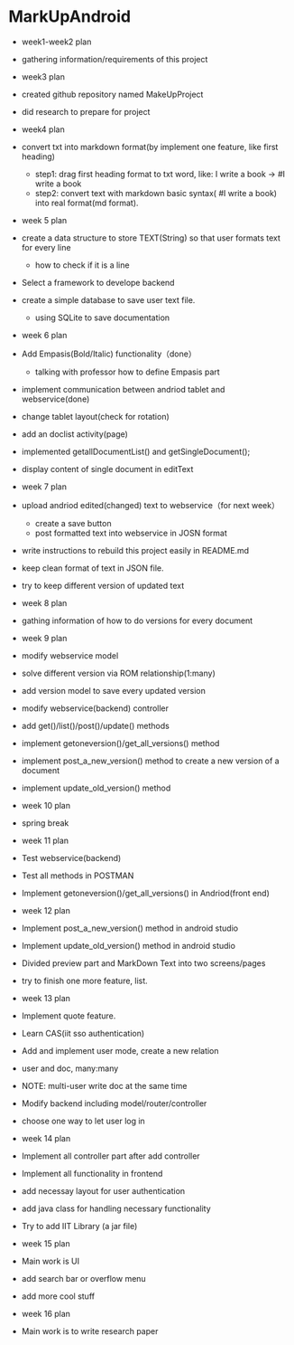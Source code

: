 # MarkUpAndroid
*  week1-week2 plan
  * gathering information/requirements of this project
*  week3 plan
  * created github repository named MakeUpProject
  * did research to prepare for project
*  week4 plan
 * convert txt into markdown format(by implement one feature, like first heading)
   * step1: drag first heading format to txt word, like: I write a book  -> #I write a book
    * step2: convert text with markdown basic syntax( #I write a book) into real format(md format).
* week 5 plan 
 * create a data structure to store TEXT(String) so that user formats text for every line
   * how to check if it is a line
 * Select a framework to develope backend
 * create a simple database to save user text file.
   * using SQLite to save documentation
* week 6 plan 
 * Add Empasis(Bold/Italic) functionality（done）
   * talking with professor how to define Empasis part
 * implement communication between andriod tablet and webservice(done)
 * change tablet layout(check for rotation)
 * add an doclist activity(page)
 * implemented getallDocumentList() and getSingleDocument();
 * display content of single document in editText
* week 7 plan 
 * upload andriod edited(changed) text to webservice（for next week）
   * create a save button
   * post formatted text into webservice in JOSN format
 * write instructions to rebuild this project easily in README.md
 * keep clean format of text in JSON file.
 * try to keep different version of updated text
* week 8 plan
 * gathing information of how to do versions for every document
* week 9 plan 
 * modify webservice model
  * solve different version via ROM relationship(1:many)
  * add version model to save every updated version
 * modify webservice(backend) controller
  * add get()/list()/post()/update() methods 
  * implement getoneversion()/get_all_versions() method
  * implement post_a_new_version() method to create a new version of a document
  * implement update_old_version() method
* week 10 plan
 * spring break
* week 11 plan 
 * Test webservice(backend)
  * Test all methods in POSTMAN 
 * Implement getoneversion()/get_all_versions() in Andriod(front end)
* week 12 plan
 * Implement post_a_new_version() method in android studio 
 * Implement update_old_version() method in android studio
 * Divided preview part and MarkDown Text into two screens/pages
 * try to finish one more feature, list.
* week 13 plan
 * Implement quote feature.
 * Learn CAS(iit sso authentication)
 * Add and implement user mode, create a new relation
  * user and doc, many:many
  * NOTE: multi-user write doc at the same time
 * Modify backend including model/router/controller
 * choose one way to let user log in
* week 14 plan
 * Implement all controller part after add controller
 * Implement all functionality in frontend 
  * add necessay layout for user authentication
  * add java class for handling necessary functionality
 * Try to add IIT Library (a jar file)

* week 15 plan
 * Main work is UI
  * add search bar or overflow menu 
  * add more cool stuff
* week 16 plan
 * Main work is to write research paper
 
 
 
 


 

